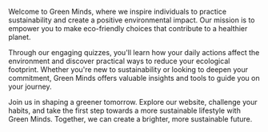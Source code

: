 Welcome to Green Minds, where we inspire individuals to practice sustainability and create a positive environmental impact. Our mission is to empower you to make eco-friendly choices that contribute to a healthier planet.

Through our engaging quizzes, you'll learn how your daily actions affect the environment and discover practical ways to reduce your ecological footprint. Whether you're new to sustainability or looking to deepen your commitment, Green Minds offers valuable insights and tools to guide you on your journey.

Join us in shaping a greener tomorrow. Explore our website, challenge your habits, and take the first step towards a more sustainable lifestyle with Green Minds. Together, we can create a brighter, more sustainable future.
